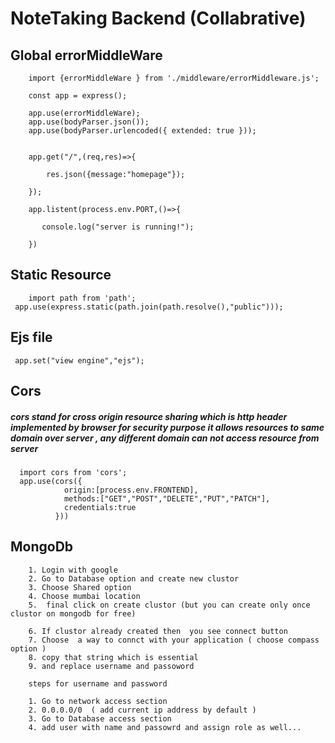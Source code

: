 # NoteTaking Backend (Collabrative)




## Global errorMiddleWare




        import {errorMiddleWare } from './middleware/errorMiddleware.js';
        
        const app = express();
        
        app.use(errorMiddleWare);
        app.use(bodyParser.json());
        app.use(bodyParser.urlencoded({ extended: true }));
        
        
        app.get("/",(req,res)=>{
        
            res.json({message:"homepage"});
           
        });
        
        app.listent(process.env.PORT,()=>{
        
           console.log("server is running!");
        
        })

## Static Resource
        import path from 'path';   
     app.use(express.static(path.join(path.resolve(),"public")));


 ## Ejs file

     app.set("view engine","ejs");


 ##  Cors
 ##### cors stand for  cross origin resource sharing  which is http header implemented by browser for security purpose it allows resources  to same domain  over server ,  any different domain can not access resource from server 
      import cors from 'cors';   
      app.use(cors({
                origin:[process.env.FRONTEND],
                methods:["GET","POST","DELETE","PUT","PATCH"],
                credentials:true
              }))

## MongoDb

        1. Login with google
        2. Go to Database option and create new clustor
        3. Choose Shared option
        4. Choose mumbai location
        5.  final click on create clustor (but you can create only once clustor on mongodb for free)

        6. If clustor already created then  you see connect button 
        7. Choose  a way to connct with your application ( choose compass option )
        8. copy that string which is essential
        9. and replace username and passoword

        steps for username and password

        1. Go to network access section 
        2. 0.0.0.0/0  ( add current ip address by default )
        3. Go to Database access section
        4. add user with name and passowrd and assign role as well...


              

     
